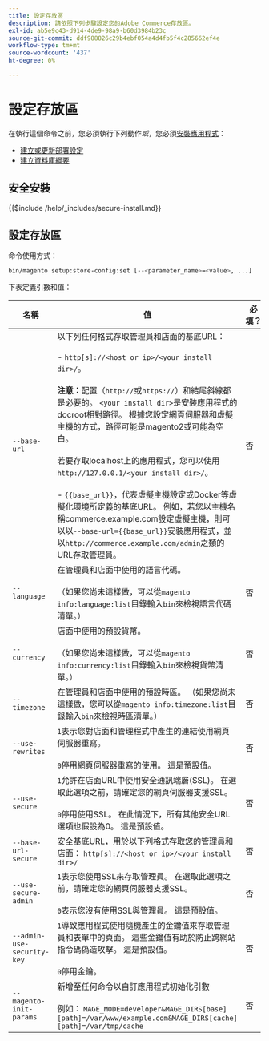 ```yaml
---
title: 設定存放區
description: 請依照下列步驟設定您的Adobe Commerce存放區。
exl-id: ab5e9c43-d914-4de9-98a9-b60d3984b23c
source-git-commit: ddf988826c29b4ebf054a4d4fb5f4c285662ef4e
workflow-type: tm+mt
source-wordcount: '437'
ht-degree: 0%

---
```


# 設定存放區

在執行這個命令之前，您必須執行下列動作&#x200B;*或*，您必須[安裝應用程式](../advanced.md)：

* [建立或更新部署設定](deployment.md)
* [建立資料庫綱要](database.md)

## 安全安裝

{{$include /help/_includes/secure-install.md}}

## 設定存放區

命令使用方式：

```bash
bin/magento setup:store-config:set [--<parameter_name>=<value>, ...]
```

下表定義引數和值：

| 名稱 | 值 | 必填？ |
|--- |--- |--- |
| `--base-url` | 以下列任何格式存取管理員和店面的基底URL： <br><br>- `http[s]://<host or ip>/<your install dir>/`。<br><br>**注意：**&#x200B;配置（`http://`或`https://`）和結尾斜線都是必要的。 `<your install dir>`是安裝應用程式的docroot相對路徑。 根據您設定網頁伺服器和虛擬主機的方式，路徑可能是magento2或可能為空白。<br><br>若要存取localhost上的應用程式，您可以使用`http://127.0.0.1/<your install dir>/`。<br><br>- `{{base_url}}`，代表虛擬主機設定或Docker等虛擬化環境所定義的基底URL。 例如，若您以主機名稱commerce.example.com設定虛擬主機，則可以以`--base-url={{base_url}}`安裝應用程式，並以`http://commerce.example.com/admin`之類的URL存取管理員。 | 否 |
| `--language` | 在管理員和店面中使用的語言代碼。<br><br>（如果您尚未這樣做，可以從`magento info:language:list`目錄輸入`bin`來檢視語言代碼清單。） | 否 |
| `--currency` | 店面中使用的預設貨幣。 <br><br>（如果您尚未這樣做，可以從`magento info:currency:list`目錄輸入`bin`來檢視貨幣清單。） | 否 |
| `--timezone` | 在管理員和店面中使用的預設時區。 （如果您尚未這樣做，您可以從`magento info:timezone:list`目錄輸入`bin`來檢視時區清單。） | 否 |
| `--use-rewrites` | `1`表示您對店面和管理程式中產生的連結使用網頁伺服器重寫。<br><br>`0`停用網頁伺服器重寫的使用。 這是預設值。 | 否 |
| `--use-secure` | `1`允許在店面URL中使用安全通訊端層(SSL)。 在選取此選項之前，請確定您的網頁伺服器支援SSL。<br><br>`0`停用使用SSL。 在此情況下，所有其他安全URL選項也假設為0。 這是預設值。 | 否 |
| `--base-url-secure` | 安全基底URL，用於以下列格式存取您的管理員和店面： `http[s]://<host or ip>/<your install dir>/` | 否 |
| `--use-secure-admin` | `1`表示您使用SSL來存取管理員。 在選取此選項之前，請確定您的網頁伺服器支援SSL。<br><br>`0`表示您沒有使用SSL與管理員。 這是預設值。 | 否 |
| `--admin-use-security-key` | `1`導致應用程式使用隨機產生的金鑰值來存取管理員和表單中的頁面。 這些金鑰值有助於防止跨網站指令碼偽造攻擊。 這是預設值。<br/><br/>`0`停用金鑰。 | 否 |
| `--magento-init-params` | 新增至任何命令以自訂應用程式初始化引數<br/><br/>例如： `MAGE_MODE=developer&MAGE_DIRS[base][path]=/var/www/example.com&MAGE_DIRS[cache][path]=/var/tmp/cache` | 否 |
